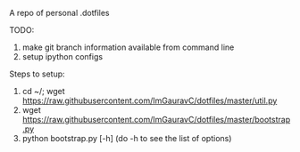 A repo of personal .dotfiles

TODO:
  1. make git branch information available from command line
  2. setup ipython configs


Steps to setup:
  1. cd ~/; wget https://raw.githubusercontent.com/ImGauravC/dotfiles/master/util.py
  2. wget https://raw.githubusercontent.com/ImGauravC/dotfiles/master/bootstrap.py
  3. python bootstrap.py [-h] (do -h to see the list of options)
